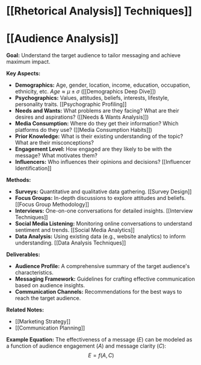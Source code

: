 # [[Rhetorical Analysis]] Techniques]]
# [[Audience Analysis]]

**Goal:** Understand the target audience to tailor messaging and achieve maximum impact.

**Key Aspects:**

* **Demographics:** Age, gender, location, income, education, occupation, ethnicity, etc.  $Age \approx \mu \pm \sigma$  ([[Demographics Deep Dive]])
* **Psychographics:** Values, attitudes, beliefs, interests, lifestyle, personality traits. [[Psychographic Profiling]]
* **Needs and Wants:** What problems are they facing? What are their desires and aspirations?  ([[Needs & Wants Analysis]])
* **Media Consumption:** Where do they get their information? Which platforms do they use?  ([[Media Consumption Habits]])
* **Prior Knowledge:** What is their existing understanding of the topic?  What are their misconceptions?
* **Engagement Level:** How engaged are they likely to be with the message? What motivates them?
* **Influencers:** Who influences their opinions and decisions? [[Influencer Identification]]


**Methods:**

* **Surveys:**  Quantitative and qualitative data gathering. [[Survey Design]]
* **Focus Groups:**  In-depth discussions to explore attitudes and beliefs. [[Focus Group Methodology]]
* **Interviews:** One-on-one conversations for detailed insights. [[Interview Techniques]]
* **Social Media Listening:** Monitoring online conversations to understand sentiment and trends. [[Social Media Analytics]]
* **Data Analysis:** Using existing data (e.g., website analytics) to inform understanding. [[Data Analysis Techniques]]


**Deliverables:**

* **Audience Profile:** A comprehensive summary of the target audience's characteristics.
* **Messaging Framework:** Guidelines for crafting effective communication based on audience insights.
* **Communication Channels:** Recommendations for the best ways to reach the target audience.


**Related Notes:**

* [[Marketing Strategy]]
* [[Communication Planning]]


**Example Equation:**  The effectiveness of a message ($E$) can be modeled as a function of audience engagement ($A$) and message clarity ($C$):  $$E = f(A, C)$$

